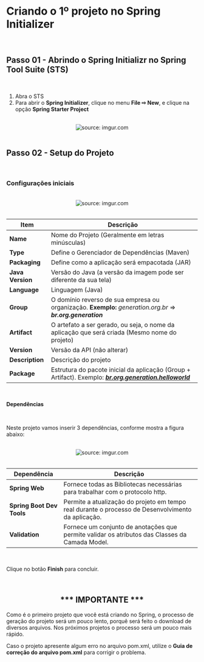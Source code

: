 <h1>Criando o 1º projeto no Spring Initializer</h1>

<br />

<h2>Passo 01 - Abrindo o Spring Initializr no Spring Tool Suite (STS)</h2>

<br />

1) Abra o STS
2) Para abrir o **Spring Initializer**, clique no menu **File ⇨ New**, e clique na opção **Spring Starter Project**

<br />

<div align="center"><img src="https://i.imgur.com/1eNgXjO.png" title="source: imgur.com" /></div>

<br /> 

<h2>Passo 02 - Setup do Projeto</h2>

<br />

<h3>Configurações iniciais</h3>

<br />

<div align="center"><img src="https://i.imgur.com/47zc9js.png" title="source: imgur.com" /></div>

<br />

| Item             | Descrição                                                    |
| ---------------- | ------------------------------------------------------------ |
| **Name**         | Nome do Projeto (Geralmente em letras minúsculas)            |
| **Type**         | Define o Gerenciador de Dependências (Maven)                 |
| **Packaging**    | Define como a aplicação será empacotada (JAR)                |
| **Java Version** | Versão do Java (a versão da imagem pode ser diferente da sua tela) |
| **Language**     | Linguagem (Java)                                             |
| **Group**        | O domínio reverso de sua empresa ou organização. **Exemplo:** *generation.org.br* => ***br.org.generation*** |
| **Artifact**     | O artefato a ser gerado, ou seja, o nome da aplicação que será criada (Mesmo nome do projeto) |
| **Version**      | Versão da API (não alterar)                                  |
| **Description**  | Descrição do projeto                                         |
| **Package**      | Estrutura do pacote inicial da aplicação (Group + Artifact). Exemplo: ***<u>br.org.generation.helloworld</u>*** |

<br />

**Dependências**

<br />

Neste projeto vamos inserir 3 dependências, conforme mostra a figura abaixo:

<br />

<div align="center"><img src="https://i.imgur.com/jeY8cYu.png" title="source: imgur.com" /></div>

<br />

| Dependência               | Descrição                                                    |
| ------------------------- | ------------------------------------------------------------ |
| **Spring Web**            | Fornece todas as Bibliotecas necessárias para trabalhar com o protocolo http. |
| **Spring Boot Dev Tools** | Permite a atualização do projeto em tempo real durante o processo de Desenvolvimento da aplicação. |
| **Validation**            | Fornece um conjunto de anotações que permite validar os atributos das Classes da Camada Model. |


<br />

Clique no botão **Finish** para concluir.

<br />

<div align="center"> <h2>*** IMPORTANTE ***</h2></div>

Como é o primeiro projeto que você está criando no Spring, o processo de geração do projeto será um pouco lento, porquê será feito o download de diversos arquivos. Nos próximos projetos o processo será um pouco mais rápido.

Caso o projeto apresente algum erro no arquivo pom.xml, utilize o <b>Guia de correção do arquivo pom.xml</b> para corrigir o problema.
